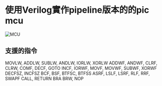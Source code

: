# 使用Verilog實作pipeline版本的的pic mcu
![MCU](https://user-images.githubusercontent.com/22258475/184473977-349bf503-5a2a-4c56-9354-e15e17d07311.png)

## 支援的指令
MOVLW, ADDLW, SUBLW, ANDLW, IORLW, XORLW
ADDWF, ANDWF, CLRF, CLRW, COMF, DECF, GOTO
INCF, IORWF, MOVF, MOVWF, SUBWF, XORWF
DECFSZ, INCFSZ
BCF, BSF, BTFSC, BTFSS
ASRF, LSLF, LSRF, RLF, RRF, SWAPF
CALL, RETURN
BRA BRW, NOP
